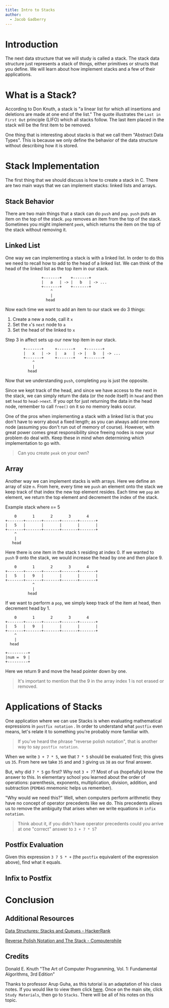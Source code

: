 ```yaml
---
title: Intro to Stacks
author:
  - Jacob Gadberry
---
```


# Introduction

The next data structure that we will study is called a stack. The stack data structure just represents a stack of things, either primitives or structs that you define. We will learn about how implement stacks and a few of their applications.

# What is a Stack?

According to Don Knuth, a stack is "a linear list for which all insertions and deletions are made at one end of the list." The quote illustrates the `Last in First Out` principle (LIFO) which all stacks follow. The last item placed in the stack will be the first item to be removed.

One thing that is interesting about stacks is that we call them "Abstract Data Types". This is because we only define the behavior of the data structure without describing how it is stored.

# Stack Implementation

The first thing that we should discuss is how to create a stack in C. There are two main ways that we can implement stacks: linked lists and arrays.

## Stack Behavior

There are two main things that a stack can do `push` and `pop`. `push` puts an item on the top of the stack. `pop` removes an item from the top of the stack. Sometimes you might implement `peek`, which returns the item on the top of the stack without removing it.

## Linked List

One way we can implementing a stack is with a linked list. In order to do this we need to recall how to add to the head of a linked list. We can think of the head of the linked list as the top item in our stack.

```
                +-------+    +-------+
                |   a   | -> |   b   | -> ...
                +-------+    +-------+
                    ^
                    |
                  head
```

Now each time we want to add an item to our stack we do 3 things:

1. Create a new a node, call it `x`
2. Set the `x`'s `next` node to `a`
3. Set the head of the linked to `x`

Step 3 in affect sets up our new top item in our stack.

```
        +-------+     +-------+    +-------+
        |   x   | ->  |   a   | -> |   b   | -> ...
        +-------+     +-------+    +-------+
            ^
            |
          head
```

Now that we understanding `push`, completing `pop` is just the opposite.

Since we kept track of the head, and since we have access to the next in the stack, we can simply return the data (or the node itself) in `head` and then set `head` to `head->next`. If you opt for just returning the data in the head node, remember to call `free()` on it so no memory leaks occur.

One of the pros when implementing a stack with a linked list is that you don't have to worry about a fixed length; as you can always add one more node (assuming you don't run out of memory of course). However, with great power comes great responsibility since freeing nodes is now your problem do deal with. Keep these in mind when determining which implementation to go with.

> Can you create `peak` on your own?

## Array

Another way we can implement stacks is with arrays. Here we define an array of size `n`. From here, every time we `push` an element onto the stack we keep track of that index the new top element resides. Each time we `pop` an element, we return the top element and decrement the index of the stack.

Example stack where `n`= 5

```
    0       1       2       3       4
+-------+-------+-------+-------+-------+
|   5   |       |       |       |       |
+-------+-------+-------+-------+-------+
    ^
    |
   head
```

Here there is one item in the stack `5` residing at index 0. If we wanted to `push` 9 onto the stack, we would increase the head by one and then place 9.

```
    0       1       2       3       4
+-------+-------+-------+-------+-------+
|   5   |   9   |       |       |       |
+-------+-------+-------+-------+-------+
            ^
            |
          head
```

If we want to perform a `pop`, we simply keep track of the item at head, then decrement head by 1.

```
    0       1       2       3       4
+-------+-------+-------+-------+-------+
|   5   |   9   |       |       |       |
+-------+-------+-------+-------+-------+
    ^
    |
  head

+---------+
|num =  9 |
+---------+
```

Here we return 9 and move the head pointer down by one.

> It's important to mention that the 9 in the array index 1 is not erased or removed.

# Applications of Stacks

One application where we can use Stacks is when evaluating mathematical expressions in `postfix notation` . In order to understand what `postfix` even means, let's relate it to something you're probably more familiar with.

> If you've heard the phrase "reverse polish notation", that is another way to say `postfix notation`.

When we write `3 + 7 * 5`, we that `7 * 5` should be evaluated first; this gives us `35`. From here we take `35` and and `3` giving us `38` as our final answer.

But, why did `7 * 5` go first? Why not `3 + 7`? Most of us (hopefully) know the answer to this. In elementary school you learned about the order of operations: parenthesis, exponents, multiplication, division, addition, and subtraction (`PEMDAS` mnemonic helps us remember).

"Why would we need this?" Well, when computers perform arithmetic they have no concept of operator precedents like we do. This precedents allows us to remove the ambiguity that arises when we write equations in `infix notation`.

> Think about it, if you didn't have operator precedents could you arrive at one "correct" answer to `3 + 7 * 5`?

## Postfix Evaluation

Given this expression `3 7 5 * +` (the `postfix` equivalent of the expression above), find what it equals.

## Infix to Postfix

# Conclusion

## Additional Resources

[Data Structures: Stacks and Queues - HackerRank](https://youtu.be/wjI1WNcIntg)

[Reverse Polish Notation and The Stack - Computerphile](https://youtu.be/7ha78yWRDlE)

## Credits

Donald E. Knuth "The Art of Computer Programming, Vol. 1: Fundamental Algorithms, 3rd Edition"

Thanks to professor Arup Guha, as this tutorial is an adaptation of his class notes. If you would like to view them click [here](https://www.cs.ucf.edu/~dmarino/ucf/transparency/cop3502/). Once on the main site, click `Study Materials`, then go to `Stacks`. There will be all of his notes on this topic.

